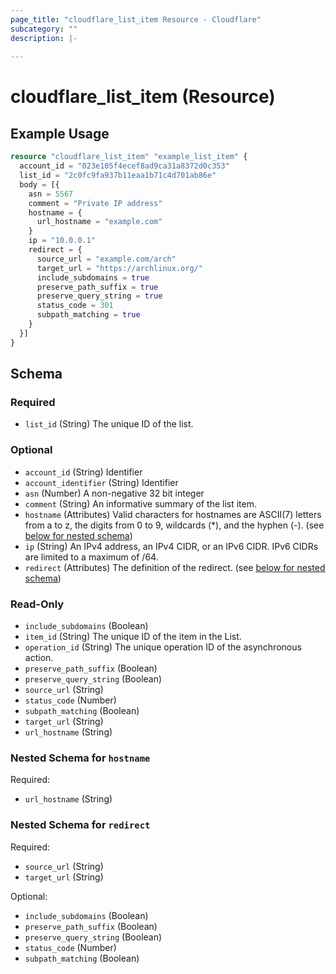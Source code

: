 ```yaml
---
page_title: "cloudflare_list_item Resource - Cloudflare"
subcategory: ""
description: |-
  
---
```


# cloudflare_list_item (Resource)



## Example Usage

```terraform
resource "cloudflare_list_item" "example_list_item" {
  account_id = "023e105f4ecef8ad9ca31a8372d0c353"
  list_id = "2c0fc9fa937b11eaa1b71c4d701ab86e"
  body = [{
    asn = 5567
    comment = "Private IP address"
    hostname = {
      url_hostname = "example.com"
    }
    ip = "10.0.0.1"
    redirect = {
      source_url = "example.com/arch"
      target_url = "https://archlinux.org/"
      include_subdomains = true
      preserve_path_suffix = true
      preserve_query_string = true
      status_code = 301
      subpath_matching = true
    }
  }]
}
```

<!-- schema generated by tfplugindocs -->
## Schema

### Required

- `list_id` (String) The unique ID of the list.

### Optional

- `account_id` (String) Identifier
- `account_identifier` (String) Identifier
- `asn` (Number) A non-negative 32 bit integer
- `comment` (String) An informative summary of the list item.
- `hostname` (Attributes) Valid characters for hostnames are ASCII(7) letters from a to z, the digits from 0 to 9, wildcards (*), and the hyphen (-). (see [below for nested schema](#nestedatt--hostname))
- `ip` (String) An IPv4 address, an IPv4 CIDR, or an IPv6 CIDR. IPv6 CIDRs are limited to a maximum of /64.
- `redirect` (Attributes) The definition of the redirect. (see [below for nested schema](#nestedatt--redirect))

### Read-Only

- `include_subdomains` (Boolean)
- `item_id` (String) The unique ID of the item in the List.
- `operation_id` (String) The unique operation ID of the asynchronous action.
- `preserve_path_suffix` (Boolean)
- `preserve_query_string` (Boolean)
- `source_url` (String)
- `status_code` (Number)
- `subpath_matching` (Boolean)
- `target_url` (String)
- `url_hostname` (String)

<a id="nestedatt--hostname"></a>
### Nested Schema for `hostname`

Required:

- `url_hostname` (String)


<a id="nestedatt--redirect"></a>
### Nested Schema for `redirect`

Required:

- `source_url` (String)
- `target_url` (String)

Optional:

- `include_subdomains` (Boolean)
- `preserve_path_suffix` (Boolean)
- `preserve_query_string` (Boolean)
- `status_code` (Number)
- `subpath_matching` (Boolean)


